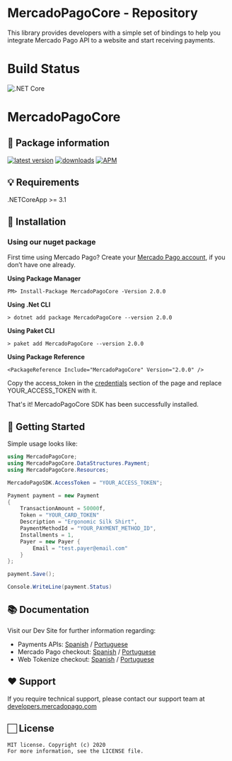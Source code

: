 # MercadoPagoCore - Repository
This library provides developers with a simple set of bindings to help you integrate Mercado Pago API to a website and start receiving payments.

# Build Status
![.NET Core](https://github.com/cantte/MercadoPagoCore/workflows/.NET%20Core/badge.svg)

# MercadoPagoCore

## 🚀 Package information

[![latest version](https://img.shields.io/nuget/v/MercadoPagoCore)](https://www.nuget.org/packages/MercadoPagoCore)
[![downloads](https://img.shields.io/nuget/dt/MercadoPagoCore)](https://www.nuget.org/packages/MercadoPagoCore)
[![APM](https://img.shields.io/apm/l/vim-mode)](https://github.com/cantte/MercadoPagoCore)


## 💡 Requirements

.NETCoreApp >= 3.1

## 📲 Installation 

### Using our nuget package

First time using Mercado Pago? Create your [Mercado Pago account](https://www.mercadopago.com), if you don’t have one already.

**Using Package Manager**

`PM> Install-Package MercadoPagoCore -Version 2.0.0`

**Using .Net CLI**

`> dotnet add package MercadoPagoCore --version 2.0.0`

**Using Paket CLI**

`> paket add MercadoPagoCore --version 2.0.0`

**Using Package Reference**

`<PackageReference Include="MercadoPagoCore" Version="2.0.0" />`


Copy the access_token in the [credentials](https://www.mercadopago.com/mlb/account/credentials) section of the page and replace YOUR_ACCESS_TOKEN with it.

That's it! MercadoPagoCore SDK has been successfully installed.

## 🌟 Getting Started

Simple usage looks like:

```csharp
using MercadoPagoCore;
using MercadoPagoCore.DataStructures.Payment;
using MercadoPagoCore.Resources;

MercadoPagoSDK.AccessToken = "YOUR_ACCESS_TOKEN";

Payment payment = new Payment
{
    TransactionAmount = 50000f,
    Token = "YOUR_CARD_TOKEN"
    Description = "Ergonomic Silk Shirt",
    PaymentMethodId = "YOUR_PAYMENT_METHOD_ID", 
    Installments = 1,
    Payer = new Payer {
        Email = "test.payer@email.com"
    }
};

payment.Save();

Console.WriteLine(payment.Status)
```

## 📚 Documentation 

Visit our Dev Site for further information regarding:
 - Payments APIs: [Spanish](https://www.mercadopago.com.ar/developers/es/guides/payments/api/introduction/) / [Portuguese](https://www.mercadopago.com.br/developers/pt/guides/payments/api/introduction/)
 - Mercado Pago checkout: [Spanish](https://www.mercadopago.com.ar/developers/es/guides/payments/web-payment-checkout/introduction/) / [Portuguese](https://www.mercadopago.com.br/developers/pt/guides/payments/web-payment-checkout/introduction/)
 - Web Tokenize checkout: [Spanish](https://www.mercadopago.com.ar/developers/es/guides/payments/web-tokenize-checkout/introduction/) / [Portuguese](https://www.mercadopago.com.br/developers/pt/guides/payments/web-tokenize-checkout/introduction/)


## ❤️ Support 

If you require technical support, please contact our support team at [developers.mercadopago.com](https://developers.mercadopago.com)

## 🏻 License 

```
MIT license. Copyright (c) 2020 
For more information, see the LICENSE file.
```
